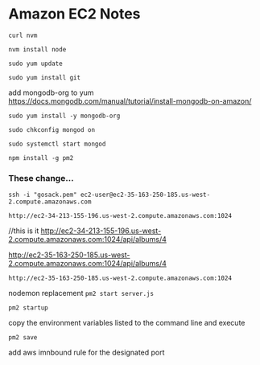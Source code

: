 # Amazon EC2 Notes

`curl nvm`

`nvm install node`

`sudo yum update`

`sudo yum install git`

add mongodb-org to yum
<https://docs.mongodb.com/manual/tutorial/install-mongodb-on-amazon/>

`sudo yum install -y mongodb-org`

`sudo chkconfig mongod on`

`sudo systemctl start mongod`

`npm install -g pm2`

### These change...

`ssh -i "gosack.pem" ec2-user@ec2-35-163-250-185.us-west-2.compute.amazonaws.com`

`http://ec2-34-213-155-196.us-west-2.compute.amazonaws.com:1024`

//this is it
http://ec2-34-213-155-196.us-west-2.compute.amazonaws.com:1024/api/albums/4

http://ec2-35-163-250-185.us-west-2.compute.amazonaws.com:1024/api/albums/4

`http://ec2-35-163-250-185.us-west-2.compute.amazonaws.com:1024`

nodemon replacement
`pm2 start server.js`

`pm2 startup`

copy the environment variables listed to the command line and execute

`pm2 save`

add aws imnbound rule for the designated port
